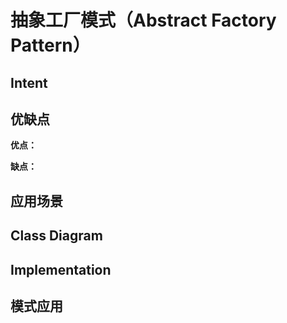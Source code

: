 # 抽象工厂模式（Abstract Factory Pattern）

## Intent

## 优缺点

**优点：**

**缺点：**

## 应用场景

## Class Diagram

## Implementation

## 模式应用
